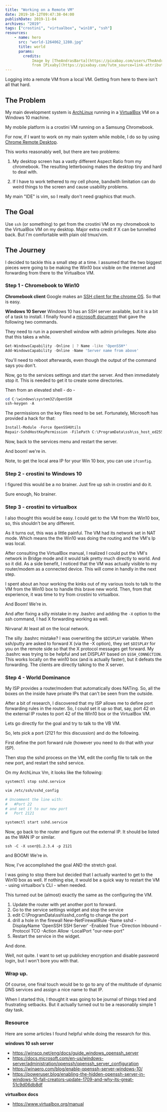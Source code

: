 ```yaml
---
title: "Working on a Remote VM"
date: 2019-10-12T09:47:38-04:00
publishDate: 2019-11-04
archives: "2019"
tags: ["crostini", "virtualbox", "win10", "ssh"]
resources:
    - name: hero
      src: "world-1264062_1280.jpg"
      title: world
      params:
        credits:
            Image by [TheAndrasBarta](https://pixabay.com/users/TheAndrasBarta-2004841/?utm_source=link-attribution&amp;utm_medium=referral&amp;utm_campaign=image&amp;utm_content=1264062)
            from [Pixaby](https://pixabay.com/?utm_source=link-attribution&amp;utm_medium=referral&amp;utm_campaign=image&amp;utm_content=1264062)
---
```


Logging into a remote VM from a local VM. Getting from here to there isn't all
that hard.

<!--more-->

## The Problem

My main development system is [ArchLinux](https://www.archlinux.org/) running
in a [VirtualBox](https://www.virtualbox.org/) VM on a Windows 10 machine.

My mobile platform is a crostini VM running on a Samsung Chromebook.

For now, if I want to work on my main system while mobile, I do so by using
[Chrome Remote Desktop](https://remotedesktop.google.com/access/).

This works reasonably well, but there are two problems:

1. My desktop screen has a vastly different Aspect Ratio from my chromebook.
   The resulting letterboxing makes the desktop tiny and hard to deal with.

2. If I have to work tethered to my cell phone, bandwith limitation can do
   weird things to the screen and cause usability problems.

My main "IDE" is vim, so I really don't need graphics that much.

## The Goal

Use `ssh` (or something) to get from the crostini VM on my chromebook to the
VirtualBox VM on my desktop. Major extra credit if X can be tunnelled back. But
I'm comfortable with plain old tmux/vim.

## The Journey

I decided to tackle this a small step at a time. I assumed that the two biggest
pieces were going to be making the Win10 box visible on the internet and
forwarding from there to the Virtualbox VM.

### Step 1 - Chromebook to Win10

**Chromebook client**
Google makes an [SSH client for the chrome
OS](https://chrome.google.com/webstore/detail/secure-shell-app/pnhechapfaindjhompbnflcldabbghjo?hl=en).
So that is easy.

**Windows 10 Server**
Windows 10 has an SSH server available, but it is a bit of a task to install. I
finally found a [microsoft
document](https://docs.microsoft.com/en-us/windows-server/administration/openssh/openssh_install_firstuse) that gave the following two commands.

They need to run in a powershell window with admin privileges.
Note also that this takes a while.

```powershell
Get-WindowsCapability -Online | ? Name -like 'OpenSSH*'
Add-WindowsCapability -Online -Name 'Server name from above'
```

You'll need to reboot afterwards, even though the output of the command says
you don't.

Now, go to the services settings and start the server. And then immediately
stop it. This is needed to get it to create some directories.

Then from an elevated shell - do -

```powershell
cd C:\windows\system32\OpenSSH
ssh-keygen -A
```

The permissions on the key files need to be set. Fortunately, Microsoft has
provided a hack for that:

```powershell
Install-Module -Force OpenSSHUtils
Repair-SshdHostKeyPermission -FilePath C:\ProgramData\ssh\ss_host_ed25519_key
```

Now, back to the services menu and restart the server.

And boom! we're in.

Note, to get the local area IP for your Win 10 box, you can use `ifconfig`.

### Step 2 - crostini to Windows 10

I figured this would be a no brainer. Just fire up ssh in crostini and do it.

Sure enough, No brainer.

### Step 3 - crostini to virtualbox

I also thought this would be easy. I could get to the VM from the Win10 box,
so, this shouldn't be any different.

As it turns out, this was a little painful. The VM had its network set in NAT
mode. Which means the the Win10 was doing the routing and the VM's Ip was
local.

After consulting the VirtualBox manual, I realized I could put the VM's
network in Bridge mode and it would talk pretty much directly to world. And so
it did. As a side benefit, I noticed that the VM was actually visible to my
router/modem as a connected device. This will come in handly in the next step.

I spent about an hour working the kinks out of my various tools to talk to the
VM from the Win10 box to handle this brave new world. Then, from that
experience, it was time to try from crostini to virtualbox.

And Boom! We're in.

And after fixing a silly mistake in my .bashrc and adding the `-X` option to the
ssh command, I had X forwarding working as well. 

Nirvana! At least all on the local network.

The silly .bashrc mistake? I was overwriting the `$DISPLAY` variable. When
ssh/putty are asked to forward X (via the -X option), they set `$DISPLAY` for
you on the remote side so that the X protocol messages get forward. My .bashrc
was trying to be helpful and set DISPLAY based on `$SSH_CONNECTION`. This works
locally on the win10 box (and is actually faster), but it defeats the forwarding.
The clients are directly talking to the X server.

### Step 4 - World Dominance

My ISP provides a router/modem that automatically does NATing. So, all the boxes
on the inside have private IPs that can't be seen from the outside.

After a bit of research, I discovered that my ISP allows me to define port
forwarding rules in the router. So, I could set it up so that, say, port 42 on
the external IP routes to port 42 of the Win10 box or the VirtualBox VM.

Lets go directly for the goal and try to talk to the VB VM.

So, lets pick a port (2121 for this discussion) and do the following.

First define the port forward rule (however you need to do that with your ISP).

Then stop the sshd process on the VM, edit the config file to talk on the new
port, and restart the sshd service.

On my ArchLinux Vm, it looks like the following:

```bash
systemctl stop sshd.service

vim /etc/ssh/sshd_config

# Uncomment the line with:
#   #Port 22
# and set it to our new port
#   Port 2121

systemctl start sshd.service
```

Now, go back to the router and figure out the external IP. It should be listed
as the WAN IP or similar.

```
ssh -C -X user@1.2.3.4 -p 2121
```

and BOOM! We're in.

Now, I've accomplished the goal AND the stretch goal. 

I was going to stop there but decided that I actually wanted to get to the
Win10 box as well. If nothing else, it would be a quick way to restart the VM -
using virtualbox's CLI - when needed.

This turned out be (almost) exactly the same as the configuring the VM.
1. Update the router with yet another port to forward.
2. Go to the service settings widget and stop the service
3. edit C:\ProgramData\ssh\sshd_config to change the port
4. drill a hole in the firewall
   New-NetFirewallRule -Name sshd -DisplayName 'OpenSSH SSH Server' -Enabled True -Direction Inbound -Protocol TCO -Action Allow -LocalPort "our-new-port"
4. Restart the service in the widget.

And done.

Well, not quite. I want to set up publickey encryption and disable password
login, but I won't bore you with that.

### Wrap up.

Of course, one final touch would be to go to any of the multitude of dynamic
DNS services and assign a nice name to that IP.

When I started this, I thought it was going to be journal of things tried and
frustrating setbacks. But it actually turned out to be a reasonably simple 1
day task.

### Resource

Here are some articles I found helpful while doing the research for this.

**windows 10 ssh server**

 - https://winscp.net/eng/docs/guide_windows_openssh_server
 - https://docs.microsoft.com/en-us/windows-server/administration/openssh/openssh_server_configuration
 - https://winaero.com/blog/enable-openssh-server-windows-10/
 - https://poweruser.blog/enabling-the-hidden-openssh-server-in-windows-10-fall-creators-update-1709-and-why-its-great-51c9d06db8df

**virtualbox docs**

 - https://www.virtualbox.org/manual
